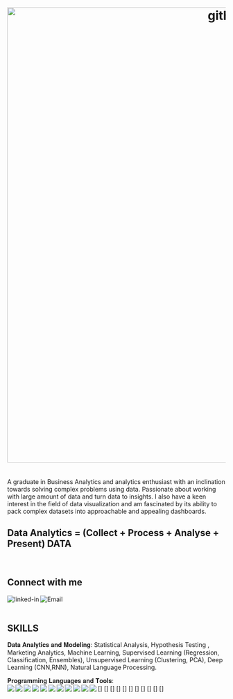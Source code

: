<h1 align="center"> 
<img width="1050px" alt="githubpic1" src="https://user-images.githubusercontent.com/62577056/128972814-0847e050-084e-40c4-be40-fc89be2f27c0.PNG">
</h1>
<br>
A graduate in Business Analytics and analytics enthusiast with an inclination towards solving complex problems using data. 
Passionate about working with large amount of data and turn data to insights. I also have a keen interest in the field of data visualization and am fascinated by its ability to pack complex datasets into approachable and appealing dashboards.
<br>

## Data Analytics = (Collect + Process + Analyse + Present) DATA

<br>

## Connect with me

[<img align="left" alt="linked-in" src="https://img.shields.io/badge/linkedin-%230077B5.svg?&style=for-the-badge&logo=linkedin&logoColor=white" />](https://www.linkedin.com/in/suchita-negi-12021990)

[<img align="left" alt="Email" src="https://img.shields.io/badge/Gmail-D14836?style=for-the-badge&logo=gmail&logoColor=white" />](suchitanegi02@gmail.com)

<br>
<br>

## SKILLS

𝐃𝐚𝐭𝐚 𝐀𝐧𝐚𝐥𝐲𝐭𝐢𝐜𝐬 𝐚𝐧𝐝 𝐌𝐨𝐝𝐞𝐥𝐢𝐧𝐠: Statistical Analysis, Hypothesis Testing , Marketing Analytics, Machine Learning, Supervised Learning (Regression, Classification, Ensembles), Unsupervised Learning (Clustering, PCA), Deep Learning (CNN,RNN), Natural Language Processing.
<br>

𝐏𝐫𝐨𝐠𝐫𝐚𝐦𝐦𝐢𝐧𝐠 𝐋𝐚𝐧𝐠𝐮𝐚𝐠𝐞𝐬 𝐚𝐧𝐝 𝐓𝐨𝐨𝐥𝐬: 
<br>
[<img align="left" src="https://img.shields.io/badge/Python-FFD43B?style=for-the-badge&logo=python&logoColor=darkgreen"/>]
[<img align="left" src="https://img.shields.io/badge/Java-ED8B00?style=for-the-badge&logo=java&logoColor=white"/>]
[<img align="left" src="https://img.shields.io/badge/MySQL-00000F?style=for-the-badge&logo=mysql&logoColor=white"/>]
[<img align="left" src="https://img.shields.io/badge/R-276DC3?style=for-the-badge&logo=r&logoColor=white"/>]
[<img align="left" src="https://img.shields.io/badge/Jupyter-F37626.svg?&style=for-the-badge&logo=Jupyter&logoColor=white"/>]
[<img align="left" src="https://img.shields.io/badge/Google%20Analytics-E37400?style=for-the-badge&logo=google%20analytics&logoColor=white"/>]
[<img align="left" src="https://img.shields.io/badge/Eclipse-2C2255?style=for-the-badge&logo=eclipse&logoColor=white"/>]
[<img align="left" src="https://img.shields.io/badge/Colab-F9AB00?style=for-the-badge&logo=googlecolab&color=525252"/>]
[<img align="left" src="https://img.shields.io/badge/RStudio-75AADB?style=for-the-badge&logo=RStudio&logoColor=white"/>]
[<img align="left" src="https://img.shields.io/badge/Microsoft_Excel-217346?style=for-the-badge&logo=microsoft-excel&logoColor=white"/>]
[<img align="left" src="https://img.shields.io/badge/Microsoft_PowerPoint-B7472A?style=for-the-badge&logo=microsoft-powerpoint&logoColor=white"/>]

<!--
**suchitanegi/suchitanegi** is a ✨ _special_ ✨ repository because its `README.md` (this file) appears on your GitHub profile.

Here are some ideas to get you started:

- 🔭 I’m currently working on ...
- 🌱 I’m currently learning ...
- 👯 I’m looking to collaborate on ...
- 🤔 I’m looking for help with ...
- 💬 Ask me about ...
- 📫 How to reach me: ...
- 😄 Pronouns: ...
- ⚡ Fun fact: ...
-->

